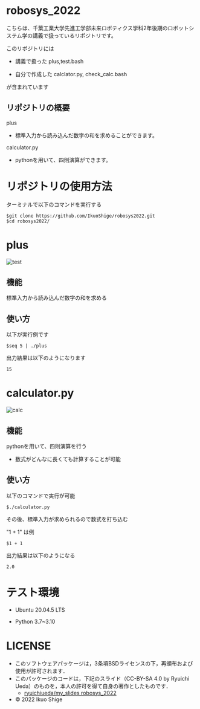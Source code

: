 # robosys_2022
こちらは、千葉工業大学先進工学部未来ロボティクス学科2年後期のロボットシステム学の講義で扱っているリポジトリです。

このリポジトリには

* 講義で扱った plus,test.bash

* 自分で作成した calclator.py, check_calc.bash

が含まれています

## リポジトリの概要 
plus

* 標準入力から読み込んだ数字の和を求めることができます。

calculator.py

* pythonを用いて、四則演算ができます。

# リポジトリの使用方法

ターミナルで以下のコマンドを実行する
```
$git clone https://github.com/IkuoShige/robosys2022.git
$cd robosys2022/
```


# plus
![test](https://github.com/IkuoShige/robosys2022/actions/workflows/test.yml/badge.svg)

## 機能

標準入力から読み込んだ数字の和を求める

## 使い方
以下が実行例です

```
$seq 5 | ./plus
```

出力結果は以下のようになります
```
15
```

# calculator.py

![calc](https://github.com/IkuoShige/robosys2022/actions/workflows/calc.yml/badge.svg)

## 機能

 pythonを用いて、四則演算を行う
 * 数式がどんなに長くても計算することが可能

## 使い方

以下のコマンドで実行が可能

```
$./calculator.py
```

その後、標準入力が求められるので数式を打ち込む

"1 + 1" は例
```
$1 + 1
```

出力結果は以下のようになる

```
2.0
```


# テスト環境
* Ubuntu 20.04.5 LTS

* Python
    3.7~3.10

# LICENSE

* このソフトウェアパッケージは，3条項BSDライセンスの下，再頒布および使用が許可されます．
* このパッケージのコードは，下記のスライド（CC-BY-SA 4.0 by Ryuichi Ueda）のものを，本人の許可を得て自身の著作としたものです．
    * [ryuichiueda/my_slides robosys_2022](https://github.com/ryuichiueda/my_slides/tree/master/robosys_2022)
* © 2022 Ikuo Shige
